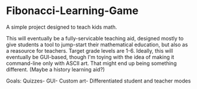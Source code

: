 Fibonacci-Learning-Game
=======================

A simple project designed to teach kids math.

This will eventually be a fully-servicable teaching aid, designed mostly to give students a tool to jump-start their
mathematical education, but also as a reasource for teachers. Target grade levels are 1-6. Ideally, this will
eventually be GUI-based, though I'm toying with the idea of making it command-line only with ASCII art. That might
end up being something different. (Maybe a history learning aid?)

Goals:
Quizzes-
GUI-
Custom art-
Differentiated student and teacher modes
